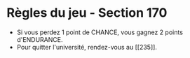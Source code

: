 # Règles du jeu - Section 170

- Si vous perdez 1 point de CHANCE, vous gagnez 2 points d'ENDURANCE.
- Pour quitter l'université, rendez-vous au [[235]].